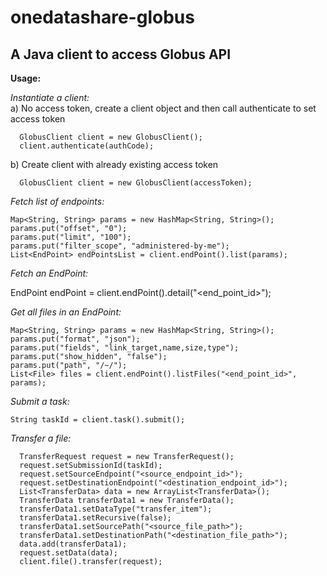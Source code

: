 # onedatashare-globus
## A Java client to access Globus API

**Usage:**

*Instantiate a client:*  
  a) No access token, create a client object and then call authenticate to set access token  
  
      
      GlobusClient client = new GlobusClient();
      client.authenticate(authCode);
      
      
     
  b) Create client with already existing access token  
  
      GlobusClient client = new GlobusClient(accessToken);
      
      
*Fetch list of endpoints:*  

      
	Map<String, String> params = new HashMap<String, String>();
	params.put("offset", "0");
	params.put("limit", "100");
	params.put("filter_scope", "administered-by-me");
	List<EndPoint> endPointsList = client.endPoint().list(params);
      
*Fetch an EndPoint:*

  EndPoint endPoint = client.endPoint().detail("<end_point_id>");
  
*Get all files in an EndPoint:*

	Map<String, String> params = new HashMap<String, String>();
	params.put("format", "json");
	params.put("fields", "link_target,name,size,type");
	params.put("show_hidden", "false");
	params.put("path", "/~/");
	List<File> files = client.endPoint().listFiles("<end_point_id>", params);
    
 *Submit a task:*
 
 
    String taskId = client.task().submit();
   
    
 *Transfer a file:*
 
      TransferRequest request = new TransferRequest();
	  request.setSubmissionId(taskId);
	  request.setSourceEndpoint("<source_endpoint_id>");
	  request.setDestinationEndpoint("<destination_endpoint_id>");
	  List<TransferData> data = new ArrayList<TransferData>();
	  TransferData transferData1 = new TransferData();
	  transferData1.setDataType("transfer_item");
	  transferData1.setRecursive(false);
	  transferData1.setSourcePath("<source_file_path>");
	  transferData1.setDestinationPath("<destination_file_path>");
	  data.add(transferData1);
	  request.setData(data);
	  client.file().transfer(request);
  
 


